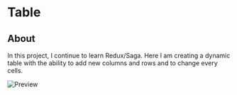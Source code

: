 # Table

## About

In this project, I continue to learn Redux/Saga. Here I am creating a dynamic table with the ability to add new columns and rows and to change every cells.

![Preview](https://github.com/sirstanislav/table_react_ts_saga/blob/feat/table/src/images/table_main.png?raw=true)
